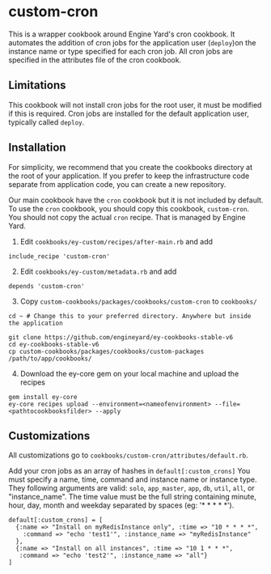 # custom-cron

This is a wrapper cookbook around Engine Yard's cron cookbook.  It automates the
addition of cron jobs  for the application user (`deploy`)on the
instance name or type specified for each cron job. All cron jobs are specified in the
attributes file of the cron cookbook.

## Limitations
This cookbook will not install cron jobs for the root user, it must be modified
if this is required.  Cron jobs are installed for the default application user,
typically called `deploy`.

## Installation

For simplicity, we recommend that you create the cookbooks directory at the root
of your application. If you prefer to keep the infrastructure code separate from
application code, you can create a new repository.

Our main cookbook have the `cron` cookbook but it is not included by default.
To use the `cron` cookbook, you should copy this cookbook, `custom-cron`.
You should not copy the actual `cron` recipe. That is managed by Engine
Yard.

1. Edit `cookbooks/ey-custom/recipes/after-main.rb` and add

  ```
  include_recipe 'custom-cron'
  ```

2. Edit `cookbooks/ey-custom/metadata.rb` and add

  ```
  depends 'custom-cron'
  ```

3. Copy `custom-cookbooks/packages/cookbooks/custom-cron` to `cookbooks/`

  ```
  cd ~ # Change this to your preferred directory. Anywhere but inside the application

  git clone https://github.com/engineyard/ey-cookbooks-stable-v6
  cd ey-cookbooks-stable-v6
  cp custom-cookbooks/packages/cookbooks/custom-packages /path/to/app/cookbooks/
  ```

4. Download the ey-core gem on your local machine and upload the recipes

  ```
  gem install ey-core
  ey-core recipes upload --environment=<nameofenvironment> --file=<pathtocookbooksfilder> --apply
  ```

## Customizations

All customizations go to `cookbooks/custom-cron/attributes/default.rb`.

Add your cron jobs as an array of hashes in `default[:custom_crons]` You must
specify a name, time, command and instance name or instance type. They following arguments are valid: `solo`, `app_master`, `app`, `db`, `util`, `all`, or "instance_name".  The time value must be the
full string containing minute, hour, day, month and weekday separated by spaces
(eg: '* * * * *').

```
default[:custom_crons] = [
  {:name => "Install on myRedisInstance only", :time => "10 * * * *",
    :command => "echo 'test1'", :instance_name => "myRedisInstance"
  },
  {:name => "Install on all instances", :time => "10 1 * * *",
   :command => "echo 'test2'", :instance_name => "all"}
]
```
